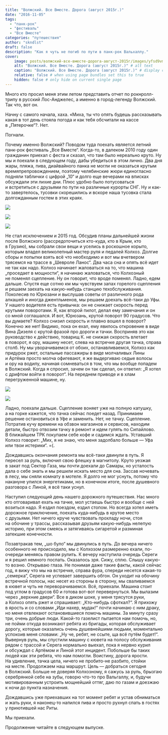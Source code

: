 ```yaml
---
title: "Волжский. Все Вместе. Дорога (август 2015г.)"
date: "2016-11-05"
tags: 
  - "панк-рок"
  - "фестиваль"
  - "Все Вместе"
categories: "путешествия"
author: "skndlst"
draft: false
description: "Как я чуть не погиб по пути в панк-рок Вальхаллу."
cover:
    image: posts/волжский-все-вместе-дорога-август-2015г/images/yfsd9vmltai.jpg # image path/url
    alt: "Волжский. Все Вместе. Дорога (август 2015г.)" # alt text
    caption: "Волжский. Все Вместе. Дорога (август 2015г.)" # display caption under cover
    relative: false # when using page bundles set this to true
    hidden: false # only hide on current single page
---
```


Много кто просил меня этим летом представить отчет по рокнролл-трипу в русский Лос-Анджелес, а именно в город-легенду Волжский. Так что, вот он.

Начну с самого начала, хаха. «Миха, ты что опять будешь рассказывать какая в тот день стояла погода и как тебя обсчитали на кассе в „Пятерочке“?. Нет.

Погнали.

Почему именно Волжский? Поводом туда поехать является летний панк-рок фестиваль „Все Вместе“. Когда-то, в далеком 2010 году один гражданин приехал с феста и сказал, что там было нереально круто. Ну мы и поехали в следующем году, дабы убедиться в этом лично. Два дня жары, пляжа, пива, диайвайного панка не могли не оказаться крутым времяпрепровождением, поэтому челябинские жюри единогласно подняли таблички с цифрой „10“ и долго еще вечерами на вписках обсуждали эти лихие дни. Плюс удобно было потусоваться и встретиться с друзьями по пути на различные курорты СНГ. Ну и как-то завертелось, тусовки скорешились и вскоре наша тусовка стала долгожданным гостем в этих краях.

![](images/7ija9auayl0.jpg)
  
![](images/i4dsbxapmtm.jpg)
  
![](images/w_45f3719b.jpg)
  

Не стал исключением и 2015 год. Обсудив планы дальнейшей жизни после Волжского (рассредоточиться кто-куда, кто в Крым, кто в Грузию), мы собрали свои вещи и уселись в роскошное корыто, которым владел великолепный мастер руля и педалей Колхоз. Долгие сборы и попытки взять всё что необходимо и вот мы вчетвером трясемся на трассе в „Шевроле Ланос“. Два часа сна и опять всё идет не так как надо. Колхоз начинает жаловаться на то, что машина „проседает в мощности“, я начинаю жаловаться, что Колхозный не поменял сцепление. Ну он говорит, что вроде поменял. Ладно, едем дальше. Спустя еще сотню км мы чувствуем запах горелого сцепления и решаем заехать на какую-нибудь станцию техобслуживания. Поколесив по Юрюзани и выслушав советы от различного рода алкашей и иногда джентльменов, мы решаем доехать всё-таки до Уфы. У нашего водителя есть привычка: он не снижает скорость перед крутыми поворотами. Я, как второй пилот, делал ему замечания и он со мной соглашался. И вот, Юрюзань, крутой поворот 90 градусов. Что вы думаете? Колхоз снизил скорость и плавно вошел в поворот? Конечно же нет! Видимо, пока он ехал, ему явилось откровение в виде Вина Дизеля с крутой фразой про дороги и тачки. Восприняв это как руководство к действию, товарищ К. не снижая скорость влетает в поворот, я ору, машину несет, слева на встречке другая тачка, справа столб. Ну мы уворачиваемся от обоих, останавливаемся, Колхоз как придурок ржет, остальные пассажиры в виде молчаливых Лины и Артёма просто молча офигевают, я же выдергиваю седые волосы и ору на водилу, начиная сомневаться в том, что мы вообще попадем в Волжский. Когда я спросил, зачем он так сделал, он ответил: „Я хотел с дрифтом войти в поворот“. На переднем приводе и в хлам перегруженной машине, ну.

![](images/r6lssudsduw.jpg)
  
![](images/yfsd9vmltai.jpg)
  

Ладно, поехали дальше. Сцепление воняет уже на полную катушку, а на горке кажется, что тачка сейчас поедет назад. Принимаем решение остановиться в Уфе и заменить. Нет, не тачку. Сцепление. Потратив кучу времени на обзвон магазинов и сервисов, находим детали, быстро отвозим тачку в ремонт и идем гулять по Сипайлово. В ближайшем ТРК покупаем себе кофе и садимся ждать. Уставший Колхоз говорит: „Мих, я не знаю, что меня задолбало больше — Уфа или твои истерики“. =(.

Дождавшись окончания ремонта мы всё-таки двинули в путь. Я пересел за руль, включил свою флешку в магнитолу. Круто уезжая в закат под Сектор Газа, мы почти доехали до Самары, но усталость дала о себе знать и мы решили искать место для сна. Зассав ночевать в лесу, мы сняли комнату в мотеле. Я долго не мог уснуть, потому что накануне упился энергетиками, но в конечном итоге, после душевного разговора с Линой, я всё таки уснул.

Наступил следующий день нашего дорожного путешествия. Нас много кто отговаривал ехать на тачке, мол устаешь быстро и вообще с ней возиться надо. Я ездил поездом, ездил стопом. Но всегда хотел иметь дорожное приключение, поехать куда-нибудь в крутое место с друзьями. Нет ничего круче чувствовать прохладу ночи, стоя на обочине у трассы, рассказывая друзьям какую-нибудь нелепую историю, при этом смеясь и затягиваясь сигаретой и разминая затекшие конечности.

Позавтракав тем, „шо було“ мы двинулись в путь. До вечера ничего особенного не происходило, мы с Колхозом размеренно ехали, по-очереди меняясь правом рулить. К вечеру наступила очередь Сереги и я решил немного поспать. Оказалось зря. Сижу, сплю. Слышу какую-то возню. Открываю глаза. Не понимая даже такие факты, какой сейчас год, я вижу что мы на встречке, справа фура, спереди несется какая-то „семерка“, Серега не успевает завершить обгон. Он уходит на обочину встречной полосы, нас несет из стороны в сторону, мы сваливаемся в кювет и чуть не переворачиваемся. Всё, приехали. Машина стоит под углом в градусов 60 и готова вот-вот перевернуться. Мы вылазим через „верхние двери“. Все в диком шоке, у меня трясутся руки, а Колхоз опять ржет и спрашивает: „Кто-нибудь сфоткал?“. Я прихожу в ярость и со словами „Иди нахер, мудак!“ почти начинаю с ним драку, но меня отвлекают остановившиеся помочь машины. За минуту сразу три, очень добрые люди. Какой-то газелист пытается нам помочь, но, не пойми откуда возникают ребята из бригады, которая обслуживает дорогу, которые оказались очень душевнейшими людьми, моментально успокоив меня словами: „Ну че, ребят, не ссыте, ща всё путём будет!“. Вывернув руль, мы спустили машину с кювета на полосу обслуживания рядом с трассой и Серега нормально выехал, пока я нервно курил и обсуждал с Артёмом и Линой этот инцидент. Побольше бы таких людей как эти ребята, что нам помогли. Воистину, дорога ярости. На удивление, тачка цела, ничего не пробито-не разбито, стойки на месте. Продолжаем наш маршрут. Цель — добраться сегодня в Волжский. Больше не доверяя Колхозному, я сажусь за руль, брызгаю серебрянкой себе на зубы, говорю что-то про Вальгаллу, и, будучи мотивированным устроить мощнейший оттяг, даю по газам и доезжаю к ночи до пункта назначения.

Дождавшись уже приехавших на тот момент ребят и устав обниматься и жать руки, я наконец-то напился пива и просто рухнул спать в гостях у приютившей нас Риты.

Мы приехали.

Продолжение читайте в следующем выпуске.


